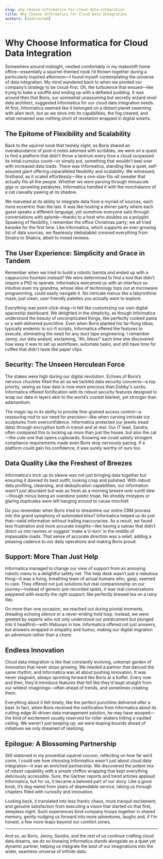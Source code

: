 ```yaml
---
slug: why-choose-informatica-for-cloud-data-integration
title: Why Choose Informatica for Cloud Data Integration
authors: [undirected]
---
```



# Why Choose Informatica for Cloud Data Integration

Somewhere around midnight, nestled comfortably in my makeshift home office—essentially a squirrel-themed nook I’d thrown together during a particularly inspired afternoon—I found myself contemplating the universe of data integration. My mind wandered back to when we pivoted our company’s strategy to be cloud-first. Oh, the turbulence that ensued—like trying to bake a soufflé and ending up with a deflated pudding. It was around then that Boris, our somewhat unassuming but secretly wizard-level data architect, suggested Informatica for our cloud data integration needs. At first, Informatica seemed like it belonged on a distant planet swarming with alien tech, but as we dove into its capabilities, the fog cleared, and what remained was nothing short of revelation wrapped in digital smarts.

## The Epitome of Flexibility and Scalability

Back to the squirrel nook that twinkly night, as Boris shared an overabundance of post-it notes adorned with scribbles, we were on a quest to find a platform that didn’t throw a tantrum every time a cloud surpassed its initial cumulus count—or simply put, something that wouldn’t keel over with increased data loads. There was Informatica, standing like a quiet, self-assured giant offering unparalleled flexibility and scalability. We witnessed, firsthand, as it scaled effortlessly—like a one-size-fits-all sweater that actually fits all the people. Whether we were parsing through minuscule gigs or sprawling petabytes, Informatica handled it with the nonchalance of a cat casually pawing at its shadow.

We marveled at its ability to integrate data from a myriad of sources, each more eccentric than the last. It was like hosting a dinner party where each guest speaks a different language, yet somehow everyone sails through conversations with aplomb—thanks to a host who doubles as a polyglot. Speaking of flexibility, I remember the office Christmas party; we all tried karaoke for the first time. Like Informatica, which supports an ever-growing list of data sources, we flawlessly (debatable) crooned everything from Sinatra to Shakira, albeit to mixed reviews.

## The User Experience: Simplicity and Grace in Tandem

Remember when we tried to build a robotic barista and ended up with a cappuccino fountain instead? We were determined to find a tool that didn't require a PhD to operate. Informatica welcomed us with an interface so intuitive even my grandma, whose idea of technology tops out at microwave programming, could easily navigate it. No intricate menus like a labyrinthine maze; just clean, user-friendly palettes you actually want to explore.

Everything was point-click-drag—it felt like customizing our own digital spaceship dashboard. We delighted in the simplicity, as though Informatica understood the beauty of uncomplicated things, like perfectly cooked pasta or a well-delivered punchline. Even when Boris planted his far-flung ideas, typically endemic to sci-fi scripts, Informatica offered the features to execute, eliminating the need for any duct tape engineering. I remember Jenny, our data analyst, exclaiming, “Ah, bless!” each time she discovered how easy it was to set up workflows, automate tasks, and still have time for coffee that didn’t taste like paper clips.

## Security: The Unseen Herculean Force

The stakes were high during our digital revolution. Echoes of Boris’s nervous chuckles filled the air as we tackled data security concerns—a top priority, seeing as how data is now more precious than Dobby's socks. Informatica offered fortification with its robust security features designed to wrap our data in layers akin to the world’s coziest blanket, yet stronger than adamantium.

The magic lay in its ability to provide fine-grained access control—a reassuring nod to our need for precision—like when carving intricate ice sculptures from overconfidence. Informatica protected our jewels (read: data) through encryption both in transit and at rest. Our IT lead, Sandra, often compared this to locking up more than just the house, but also the cat—the cute one that opens cupboards. Knowing we could satisfy stringent compliance requirements made even Boris stop nervously pacing. If a platform could gain his confidence, it was surely worthy of ours too.

## Data Quality Like the Freshest of Breezes

Informatica's trick up its sleeve was not just bringing data together but ensuring it donned its best outfit, looking crisp and polished. With robust data profiling, cleansing, and deduplication capabilities, our information wasn’t just abundant but was as fresh as a morning breeze over sunlit dew—though minus being an overdone poetic trope. No shoddy mistypes or glaring duplicates were left hanging around to cause mischief.

Do you remember when Boris tried to streamline our entire CRM process into the grand symphony of automated bliss? Informatica helped us do just that—valid information without trailing inaccuracies. As a result, we faced less frustration and more accurate insights—like having a satnav that didn’t direct us into ravines or suggest 'make a U-turn' in the middle of impassable roads. That sense of accurate direction was a relief, adding a pleasing cadence to our daily operations and making Boris proud.

## Support: More Than Just Help

Informatica managed to change our view of support from an annoying robotic menu to a delightful safety net. The help desk wasn’t just a nebulous thing—it was a living, breathing team of actual humans who, gasp, seemed to care. They offered not just solutions but real companionship on our journey—instead of generic pre-recorded spiels, it was real conversations peppered with exactly the right support, like perfectly brewed tea on a rainy day.

On more than one occasion, we reached out during pivotal moments, dreading echoing silence or a never-ending hold loop. Instead, we were greeted by experts who not only understood our predicament but plunged into it headfirst—with lifebuoys in tow. Informatica offered not just answers, but answers wrapped in empathy and humor, making our digital migration an adventure rather than a chore.

## Endless Innovation

Cloud data integration is like that constantly evolving, unkempt garden of innovation that never stops growing. We needed a partner that danced the same rhythm, and Informatica was all about pushing innovation. It was never stagnant, always sprinting forward like Boris at a buffet. Every now and then, they'd introduce features that felt like they'd leapt straight from our wildest imaginings—often ahead of trends, and sometimes creating them.

Everything about it felt timely, like the perfect punchline delivered after a beat. In fact, when Boris received the notification from Informatica about its cutting-edge AI-driven data management solution, he may have wooped—the kind of excitement usually reserved for roller skaters hitting a vaulted ceiling. We weren't just keeping up; we were leaping bounds ahead of initiatives we only dreamed of realizing.

## Epilogue: A Blossoming Partnership

Still stationed in my proverbial squirrel cocoon, reflecting on how far we’d come, I could see how choosing Informatica wasn't just about cloud data integration—it was an enriched partnership. We discovered the potent mix of robust capability with a simple chiffon wrapping that kept everything deliciously accessible. Sure, the Gartner reports and trend articles applaud Informatica, but for us, it became a beloved part of our story. Like a good book, it’s dog-eared from years of dependable service, taking us through chapters filled with curiosity and innovation.

Looking back, it translated into less frantic chaos, more tranquil excitement, and genuine satisfaction from executing a vision that started on that first, sleepless night. Such experiences bind company troops together in shared memory, gently nudging us forward into more adventures, laughs and, if I'm honest, a few more leaps beyond our comfort zones.

---

And so, as Boris, Jenny, Sandra, and the rest of us continue crafting cloud data dreams, we do so knowing Informatica stands alongside as a quiet yet dynamic partner, helping us integrate the best of our imaginations into the wider, seamless universe of infinite data.